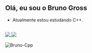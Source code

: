 ## Olá, eu sou o Bruno Gross

- Atualmente estou estudando C++.

<br/>
<div align="left">
  <a href="https://github.com/bvgross">
  <img align="top" src="https://github-readme-stats.vercel.app/api?username=bvgross&show_icons=true&theme=onedark&include_all_commits=true&count_private=true&hide_border=true&border_radius=20"/>
  </a>
  <img align="top" src="https://github-readme-stats.vercel.app/api/top-langs/?username=bvgross&layout=compact&langs_count=6&theme=onedark&hide_border=true&border_radius=20&card_width=250"/>
  </a>
<br/>
</div>
<div align="left" style="display: inline_block"><br>
  <img align="center" alt="Bruno-Cpp" src="https://img.shields.io/badge/C%2B%2B-00599C?style=for-the-badge&logo=c%2B%2B&logoColor=white">
</div>
